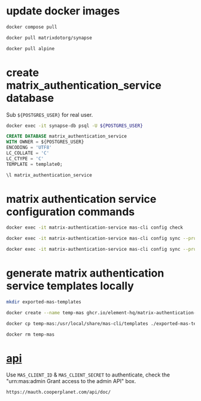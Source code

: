 
# update docker images
```bash
docker compose pull
```
```bash
docker pull matrixdotorg/synapse
```
```bash
docker pull alpine
```

# create matrix_authentication_service database
Sub `${POSTGRES_USER}` for real user.
```bash
docker exec -it synapse-db psql -U ${POSTGRES_USER}
```
```sql
CREATE DATABASE matrix_authentication_service
WITH OWNER = ${POSTGRES_USER}
ENCODING = 'UTF8'
LC_COLLATE = 'C'
LC_CTYPE = 'C'
TEMPLATE = template0;
```
```bash
\l matrix_authentication_service
```

# matrix authentication service configuration commands
```bash
docker exec -it matrix-authentication-service mas-cli config check
```
```bash
docker exec -it matrix-authentication-service mas-cli config sync --prune
```
```bash
docker exec -it matrix-authentication-service mas-cli config sync --prune --dryrun
```

# generate matrix authentication service templates locally
```bash
mkdir exported-mas-templates
```
```bash
docker create --name temp-mas ghcr.io/element-hq/matrix-authentication-service:latest
```
```bash
docker cp temp-mas:/usr/local/share/mas-cli/templates ./exported-mas-templates
```
```bash
docker rm temp-mas
```

# [api](https://mauth.cooperplanet.com/api/doc/)
Use `MAS_CLIENT_ID` & `MAS_CLIENT_SECRET` to authenticate, check the "urn:mas:admin Grant access to the admin API" box.
```
https://mauth.cooperplanet.com/api/doc/
```